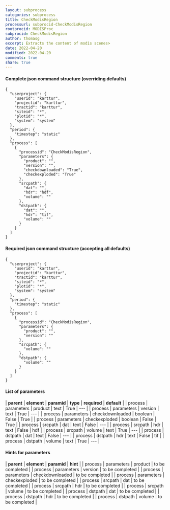 ```yaml
---
layout: subprocess
categories: subprocess
title: CheckModisRegion
processurl: subprocid-CheckModisRegion
rootprocid: MODISProc
subprocid: CheckModisRegion
author: thomasg
excerpt: Extracts the content of modis scenes>
date: 2022-04-20
modified: 2022-04-20
comments: true
share: true
---
```


#### Complete json command structure (overriding defaults)
```
{
  "userproject": {
    "userid": "karttur",
    "projectid": "karttur",
    "tractid": "karttur",
    "siteid": "*",
    "plotid": "*",
    "system": "system"
  },
  "period": {
    "timestep": "static"
  },
  "process": [
    {
      "processid": "CheckModisRegion",
      "parameters": {
        "product": "",
        "version": "",
        "checkdownloaded": "True",
        "checkexploded": "True"
      },
      "srcpath": {
        "dat": "",
        "hdr": "hdf",
        "volume": ""
      },
      "dstpath": {
        "dat": "",
        "hdr": "tif",
        "volume": ""
      }
    }
  ]
}
```
#### Required json command structure (accepting all defaults)
```
{
  "userproject": {
    "userid": "karttur",
    "projectid": "karttur",
    "tractid": "karttur",
    "siteid": "*",
    "plotid": "*",
    "system": "system"
  },
  "period": {
    "timestep": "static"
  },
  "process": [
    {
      "processid": "CheckModisRegion",
      "parameters": {
        "product": "",
        "version": ""
      },
      "srcpath": {
        "volume": ""
      },
      "dstpath": {
        "volume": ""
      }
    }
  ]
}
```
#### List of parameters

| **parent** | **element** | **paramid** | **type** | **required** | **default** |
| process | parameters | product | text | True | --- |
| process | parameters | version | text | True | --- |
| process | parameters | checkdownloaded | boolean | False | True |
| process | parameters | checkexploded | boolean | False | True |
| process | srcpath | dat | text | False | --- |
| process | srcpath | hdr | text | False | hdf |
| process | srcpath | volume | text | True | --- |
| process | dstpath | dat | text | False | --- |
| process | dstpath | hdr | text | False | tif |
| process | dstpath | volume | text | True | --- |

#### Hints for parameters

| **parent** | **element** | **paramid** | **hint** |
| process | parameters | product | to be completed |
| process | parameters | version | to be completed |
| process | parameters | checkdownloaded | to be completed |
| process | parameters | checkexploded | to be completed |
| process | srcpath | dat | to be completed |
| process | srcpath | hdr | to be completed |
| process | srcpath | volume | to be completed |
| process | dstpath | dat | to be completed |
| process | dstpath | hdr | to be completed |
| process | dstpath | volume | to be completed |
